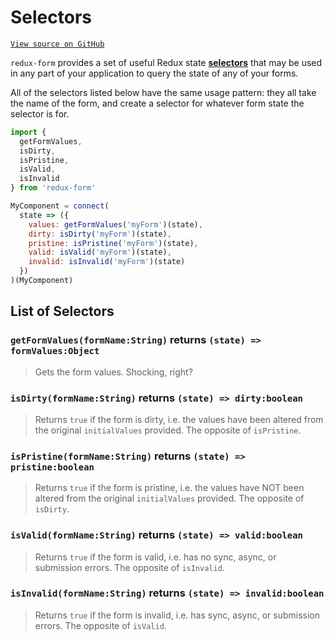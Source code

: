 # Selectors

[`View source on GitHub`](https://github.com/erikras/redux-form/tree/master/src/selectors)

`redux-form` provides a set of useful Redux state
[**selectors**](http://redux.js.org/docs/recipes/ComputingDerivedData.html) that may be used in 
any part of your application to query the state of any of your forms.

All of the selectors listed below have the same usage pattern: they all take the name of the 
form, and create a selector for whatever form state the selector is for.

```js
import {
  getFormValues,
  isDirty,
  isPristine,
  isValid,
  isInvalid
} from 'redux-form'

MyComponent = connect(
  state => ({
    values: getFormValues('myForm')(state),
    dirty: isDirty('myForm')(state),
    pristine: isPristine('myForm')(state),
    valid: isValid('myForm')(state),
    invalid: isInvalid('myForm')(state)
  })
)(MyComponent)
```

## List of Selectors

### `getFormValues(formName:String)` returns `(state) => formValues:Object`

> Gets the form values. Shocking, right?

### `isDirty(formName:String)` returns `(state) => dirty:boolean`

> Returns `true` if the form is dirty, i.e. the values have been altered from the original 
`initialValues` provided. The opposite of `isPristine`.

### `isPristine(formName:String)` returns `(state) => pristine:boolean`

> Returns `true` if the form is pristine, i.e. the values have NOT been altered from the original 
`initialValues` provided. The opposite of `isDirty`.

### `isValid(formName:String)` returns `(state) => valid:boolean`

> Returns `true` if the form is valid, i.e. has no sync, async, or submission errors. The opposite 
of `isInvalid`.

### `isInvalid(formName:String)` returns `(state) => invalid:boolean`

> Returns `true` if the form is invalid, i.e. has sync, async, or submission errors. The opposite 
of `isValid`.

